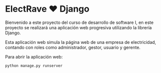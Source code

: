 # ElectRave ♥️ Django

Bienvenido a este proyecto del curso de desarrollo de software I, en este proyecto se realizará una aplicación web progresiva utilizando la librería Django.

Esta aplicación web simula la página web de una empresa de electricidad, contando con roles como administrador, gestor, usuario y gerente.

Para abrir la aplicación web:

```python
python manage.py runserver
```
